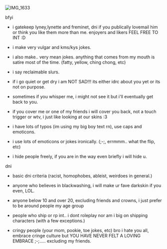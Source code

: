 ![IMG_1633](https://github.com/toxururira/toxururira/assets/143314991/5ea15472-9f9d-45d0-95ae-acfa1fac239c)

bfyi

- i gatekeep lyney,lynette and freminet, dni if you publically lovemail him or think you like them more than me. enjoyers and likers FEEL FREE TO INT :D

- i make very vulgar and kms/kys jokes.

- i also make.. very mean jokes. anything that comes from my mouth is satire most of the time. (fatty, yellow, ching chong, etc)

- i say reclaimable slurs.

- if i go quiet or get dry i am NOT SAD!!! its either idrc about you yet or its not on purpose.

- sometimes if you whisper me, i might not see it but i'll eventually get back to you.

- if you cover me or one of my friends i will cover you back, not a touch trigger or wtv, i just like looking at our skins :3

- i have lots of typos (im using my big boy text rn), use caps and emoticons.

- i use lots of emoticons or jokes ironically. (;-;, errmmm.. what the flip, etc)

- i hide people freely, if you are in the way even briefly i will hide u.


dni

- basic dni criteria (racist, homophobes, ableist, weirdoes in general.)

- anyone who believes in blackwashing, i will make ur fave darkskin if you even, LOL.

- anyone below 10 and over 20, excluding friends and crowns, i just prefer to be around people my age group

- people who ship or rp int.. i dont roleplay nor am i big on shipping characters (with a few exceptions.) 

- cringy people (your mom, pookie, toe jokes, etc) bro i hate you all, embrace cringe culture but YOU HAVE NEVER FELT A LOVING EMBRACE ;-;..... excluding my friends. 
